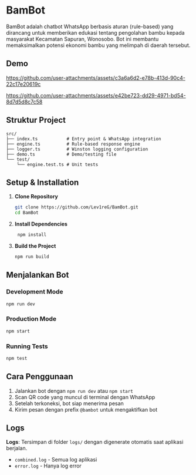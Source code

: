# BamBot

BamBot adalah chatbot WhatsApp berbasis aturan (rule-based) yang dirancang untuk memberikan edukasi tentang pengolahan bambu kepada masyarakat Kecamatan Sapuran, Wonosobo. Bot ini membantu memaksimalkan potensi ekonomi bambu yang melimpah di daerah tersebut.

## Demo

https://github.com/user-attachments/assets/c3a6a6d2-e78b-413d-90c4-22c17e20619c

https://github.com/user-attachments/assets/e42be723-dd29-4971-bd54-8d7d5d8c7c58

## Struktur Project

```
src/
├── index.ts           # Entry point & WhatsApp integration
├── engine.ts          # Rule-based response engine
├── logger.ts          # Winston logging configuration
├── demo.ts            # Demo/testing file
└── test/
    └── engine.test.ts # Unit tests
```

## Setup & Installation

1. **Clone Repository**

   ```bash
   git clone https://github.com/Lev1reG/BamBot.git
   cd BamBot
   ```

2. **Install Dependencies**

   ```bash
    npm install
   ```

3. **Build the Project**
   ```bash
   npm run build
   ```

## Menjalankan Bot

### Development Mode

```bash
npm run dev
```

### Production Mode

```bash
npm start
```

### Running Tests

```bash
npm test
```

## Cara Penggunaan

1. Jalankan bot dengan `npm run dev` atau `npm start`
2. Scan QR code yang muncul di terminal dengan WhatsApp
3. Setelah terkoneksi, bot siap menerima pesan
4. Kirim pesan dengan prefix `@bambot` untuk mengaktifkan bot

## Logs

**Logs**: Tersimpan di folder `logs/` dengan digenerate otomatis saat aplikasi berjalan.

- `combined.log` - Semua log aplikasi
- `error.log` - Hanya log error
